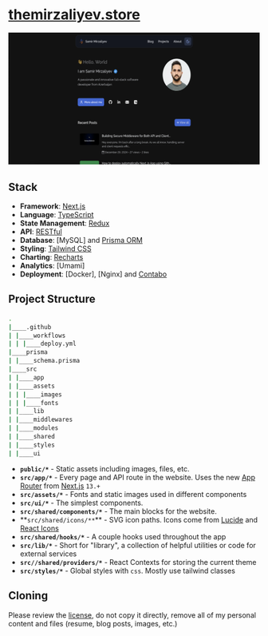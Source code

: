 # [themirzaliyev.store](https://themirzaliyev.store)

<picture>
  <source media="(prefers-color-scheme: dark)" srcset="./public/opengraph-image.png">
  <source media="(prefers-color-scheme: light)" srcset="./preview.png">
  <img alt="Website preview" src="./public/opengraph-image.png">
</picture>

## Stack

- **Framework**: [Next.js](https://nextjs.org/)
- **Language**: [TypeScript](https://www.typescriptlang.org/)
- **State Management**: [Redux](https://redux.js.org/)
- **API**: [RESTful](https://en.wikipedia.org/wiki/Representational_state_transfer)
- **Database**: [MySQL] and [Prisma ORM](https://prisma.io/)
- **Styling**: [Tailwind CSS](https://tailwindcss.com/)
- **Charting**: [Recharts](https://recharts.org/)
- **Analytics**: [Umami]
- **Deployment**: [Docker], [Nginx] and [Contabo](https://contabo.com)

## Project Structure

```bash
.
|____.github
| |____workflows
| | |____deploy.yml
|____prisma
| |____schema.prisma
|____src
| |____app
| |____assets
| | |____images
| | |____fonts
| |____lib
| |____middlewares
| |____modules
| |____shared
| |____styles
| |____ui
```

- **`public/*`** - Static assets including images, files, etc.
- **`src/app/*`** - Every page and API route in the website. Uses the new [App Router](https://beta.nextjs.org/docs/getting-started#introducing-the-app-router) from [Next.js](https://nextjs.org/) `13.+`
- **`src/assets/*`** - Fonts and static images used in different components
- **`src/ui/*`** - The simplest components.
- **`src/shared/components/*`** - The main blocks for the website.
- **`src/shared/icons/**`\*\* - SVG icon paths. Icons come from [Lucide](https://lucide.dev/) and [React Icons](https://react-icons.github.io/react-icons/)
- **`src/shared/hooks/*`** - A couple hooks used throughout the app
- **`src/lib/*`** - Short for "library", a collection of helpful utilities or code for external services
- **`src//shared/providers/*`** - React Contexts for storing the current theme
- **`src/styles/*`** - Global styles with `css`. Mostly use tailwind classes

## Cloning

Please review the [license](https://github.com/themrzlyv/store-web/blob/main/LICENSE), do not copy it directly, remove all of my personal content and files (resume, blog posts, images, etc.)
